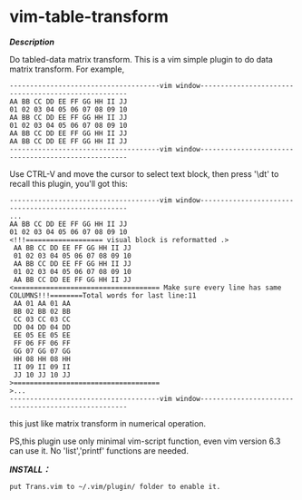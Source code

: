 # vim-table-transform


***Description***


Do tabled-data matrix transform.
This is a vim simple plugin to do data matrix transform.
For example,
```
-------------------------------------vim window----------------------------------------------------
AA BB CC DD EE FF GG HH II JJ
01 02 03 04 05 06 07 08 09 10
AA BB CC DD EE FF GG HH II JJ
01 02 03 04 05 06 07 08 09 10
AA BB CC DD EE FF GG HH II JJ
AA BB CC DD EE FF GG HH II JJ
-------------------------------------vim window----------------------------------------------------
```
Use CTRL-V and move the cursor to select text block, then press '\dt' to recall this plugin, you'll got this:
```
-------------------------------------vim window----------------------------------------------------
...
AA BB CC DD EE FF GG HH II JJ
01 02 03 04 05 06 07 08 09 10
<!!!=================== visual block is reformatted .>
 AA BB CC DD EE FF GG HH II JJ
 01 02 03 04 05 06 07 08 09 10
 AA BB CC DD EE FF GG HH II JJ
 01 02 03 04 05 06 07 08 09 10
 AA BB CC DD EE FF GG HH II JJ
<==================================== Make sure every line has same COLUMNS!!!========Total words for last line:11
 AA 01 AA 01 AA
 BB 02 BB 02 BB
 CC 03 CC 03 CC
 DD 04 DD 04 DD
 EE 05 EE 05 EE
 FF 06 FF 06 FF
 GG 07 GG 07 GG
 HH 08 HH 08 HH
 II 09 II 09 II
 JJ 10 JJ 10 JJ
>====================================
>...
-------------------------------------vim window----------------------------------------------------
```
this just like matrix transform in numerical operation.


PS,this plugin use only minimal vim-script function, even vim version 6.3 can use it. No 'list','printf' functions are needed.

***INSTALL：***

    put Trans.vim to ~/.vim/plugin/ folder to enable it.

